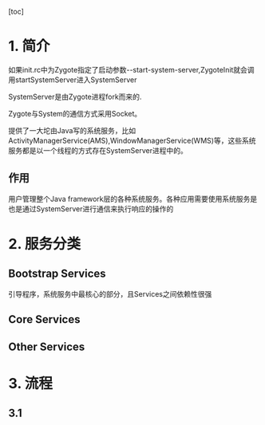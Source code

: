 [toc]

# 1. 简介

如果init.rc中为Zygote指定了启动参数--start-system-server,ZygoteInit就会调用startSystemServer进入SystemServer

SystemServer是由Zygote进程fork而来的.

Zygote与System的通信方式采用Socket。

提供了一大坨由Java写的系统服务，比如ActivityManagerService(AMS),WindowManagerService(WMS)等，这些系统服务都是以一个线程的方式存在SystemServer进程中的。

## 作用

用户管理整个Java framework层的各种系统服务。各种应用需要使用系统服务是也是通过SystemServer进行通信来执行响应的操作的

# 2. 服务分类

## Bootstrap Services

引导程序，系统服务中最核心的部分，且Services之间依赖性很强



## Core Services

## Other Services



# 3. 流程

## 3.1 



